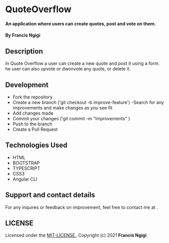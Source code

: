 # QuoteOverflow
#### An application where users can create quotes, post and vote on them.
#### By Francis Ngigi
## Description
In Quote Overflow a user can create a new quote and post it using a form. he user can also upvote or dwonvote any quote, or delete it.

## Development
- Fork the repository
- Create a new branch ('git checkout -b improve-feature')
-Search for any improvements and make changes as you see fit
- Add changes made
- Commit your changes ('git commit -m "Improvements" )
- Push to the branch
- Create a Pull Request
## Technologies Used

* HTML
* BOOTSTRAP
* TYPESCRIPT
* CSS3
* Angular CLI
## Support and contact details

For any inquires or feedback on improvement, feel free to contact me at [](francisngigi948@gmail.com).

## LICENSE
Licensed under the [MIT-LICENSE](LICENSE)_
    Copyright (c) 2021 **Francis Ngigi**